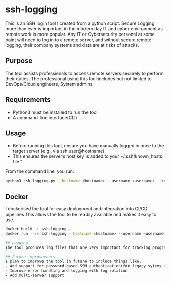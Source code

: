 # ssh-logging
This is an SSH login tool I created from a python script.
Secure Logging more than ever is important in the modern day IT and cyber environment as remote work is more popular.
Any IT or Cybersecurity personel at some point will need to log in to a remote server, and without secure remote logging, their company systems and data are at risks of attacks.

## Purpose 
The tool assists professionals to access remote servers securely to perform their duties. 
The professional using this tool includes but not limited to DevOps/Cloud engineers, System admins.

## Requirements
- Python3 must be installed to run the tool
- A command-line interface(CLI)

## Usage
- Before running this tool, ensure you have manually logged in once to the target server (e.g., via ssh user@hostname).
- This ensures the server’s host key is added to your ~/.ssh/known_hosts file.”

From the command line, you run:
```bash
python3 ssh-logging.py --hostname <hostname> --username <username> --key <key> --command <command>
   ```

## Docker
I dockerised the tool for easy deployment and integration into CI/CD pipelines
This allows the tool to be readily available and makes it easy to use.
```bash
docker build -t ssh-logging .
docker run --rm ssh-logging --hostname <hostname> --username <username> --key <key> --command <command>

## Logging
The tool produces log files that are very important for tracking progress, debugging and troubleshooting

## Future improvements
I plan to improve the tool in future to include things like, 
- Add support for password-based SSH authentication(for legacy sytems that require a password for authentication)
- Improve error handling and logging with log rotation
- Add multi-server support
